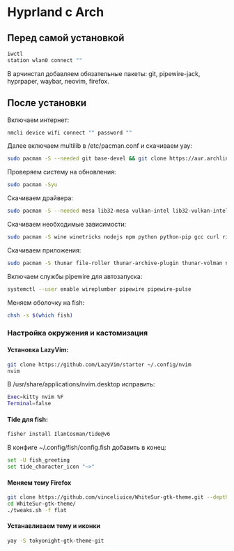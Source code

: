 # Hyprland с Arch
## Перед самой установкой
```bash
iwctl
station wlan0 connect ""
```

В арчинстал добавляем обязательные пакеты: git, pipewire-jack, hyprpaper, waybar, neovim, firefox.

## После установки
Включаем интернет:
```bash
nmcli device wifi connect "" password ""
```
Далее включаем multilib в /etc/pacman.conf и скачиваем yay:
```bash
sudo pacman -S --needed git base-devel && git clone https://aur.archlinux.org/yay.git && cd yay && makepkg -si
```
Проверяем систему на обновления: 
```bash
sudo pacman -Syu
```
Скачиваем драйвера:
```bash
sudo pacman -S --needed mesa lib32-mesa vulkan-intel lib32-vulkan-intel
```
Скачиваем необходимые зависимости:
```bash
sudo pacman -S wine winetricks nodejs npm python python-pip gcc curl ripgrep fd fzf lazygit xsel jre17-openjdk otf-firamono-nerd ttf-firacode-nerd noto-fonts noto-fonts-cjk noto-fonts-emoji polkit-kde-agent wl-clipboard brightnessctl playerctl gtk-engine-murrine
```
Скачиваем приложения:
```bash
sudo pacman -S thunar file-roller thunar-archive-plugin thunar-volman nwg-look fish fisher blueman telegram-desktop swaync rofi 
```
Включаем службы pipewire для автозапуска:
```bash
systemctl --user enable wireplumber pipewire pipewire-pulse
```
Меняем оболочку на fish:
```bash
chsh -s $(which fish)
```
### Настройка окружения и кастомизация

#### Установка LazyVim:
```bash
git clone https://github.com/LazyVim/starter ~/.config/nvim
nvim
```
В /usr/share/applications/nvim.desktop исправить: 
```bash
Exec=kitty nvim %F
Terminal=false
```
#### Tide для fish:
```bash
fisher install IlanCosman/tide@v6
```
В конфиге ~/.config/fish/config.fish добавить в конец:
```bash
set -U fish_greeting
set tide_character_icon "~>"
```
#### Меняем тему Firefox
```bash
git clone https://github.com/vinceliuice/WhiteSur-gtk-theme.git --depth=1
cd WhiteSur-gtk-theme/
./tweaks.sh -f flat
```
#### Устанавливаем тему и иконки
```bash
yay -S tokyonight-gtk-theme-git
```
